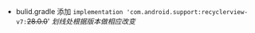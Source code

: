 >
>>
* bulid.gradle 添加    `implementation 'com.android.support:recyclerview-v7:`~~28.0.0~~' *划线处根据版本做相应改变*

